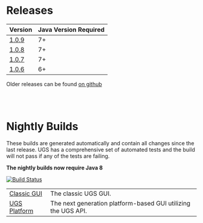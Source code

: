 # Releases

| Version | Java Version Required |
| ------- | --------------------- |
| [1.0.9](http://bit.ly/1M6z2ys) | 7+ |
| [1.0.8](http://bit.ly/1BSKon6) | 7+ |
| [1.0.7](http://bit.ly/1dNrLAy) | 7+ |
| [1.0.6](http://bit.ly/16q7obd) | 6+ |

Older releases can be found [on github](https://github.com/winder/builds/tree/master/UniversalGCodeSender)

<br/>
<br/>

# Nightly Builds

These builds are generated automatically and contain all changes since the last release.
UGS has a comprehensive set of automated tests and the build will not pass if any of the tests are failing.

**The nightly builds now require Java 8**

[![Build Status](https://travis-ci.org/winder/Universal-G-Code-Sender.svg?branch=master)](https://travis-ci.org/winder/Universal-G-Code-Sender)

| | |
|-|-|
| [Classic GUI](http://bit.ly/1hftIhy) | The classic UGS GUI. |
| [UGS Platform](http://bit.ly/1DkClRW) | The next generation platform-based GUI utilizing the UGS API. |
